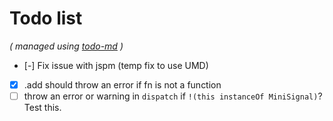 # Todo list

_\( managed using [todo-md](https://github.com/Hypercubed/todo-md) \)_

- [-] Fix issue with jspm (temp fix to use UMD)
- [x] .add should throw an error if fn is not a function
- [ ] throw an error or warning in `dispatch` if `!(this instanceOf MiniSignal)`?  Test this.

